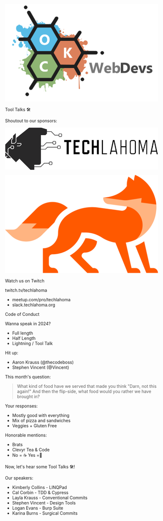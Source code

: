 ![OKC WebDevs](https://github.com/alkrauss48/talks/blob/master/announcements/images/okc-webdevs.png?raw=true)

Tool Talks 🛠️

Shoutout to our sponsors:

![Techlahoma](https://github.com/alkrauss48/talks/blob/master/announcements/images/techlahoma.png?raw=true)

![Clevyr](https://github.com/alkrauss48/talks/blob/master/announcements/images/clevyr-2023.png?raw=true)

Watch us on Twitch

twitch.tv/techlahoma

* meetup.com/pro/techlahoma
* slack.techlahoma.org

Code of Conduct

Wanna speak in 2024?

- Full length
- Half Length
- Lightning / Tool Talk

Hit up:
* Aaron Krauss (@thecodeboss)
* Stephen Vincent (@Vincent)

This month's question:

> What kind of food have we served that made you think "Darn, not this again!"
> And then the flip-side, what food would you rather we have brought in?

Your responses:

* Mostly good with everything
* Mix of pizza and sandwiches
* Veggies + Gluten Free

Honorable mentions:
* Brats
* Clevyr Tea & Code
* No = ☕️ Yes =🍷

Now, let's hear some Tool Talks 🛠️!

Our speakers:

* Kimberly Collins - LINQPad
* Cal Corbin - TDD & Cypress
* Layla Krauss - Conventional Commits
* Stephen Vincent - Design Tools
* Logan Evans - Burp Suite
* Karina Burns - Surgical Commits
